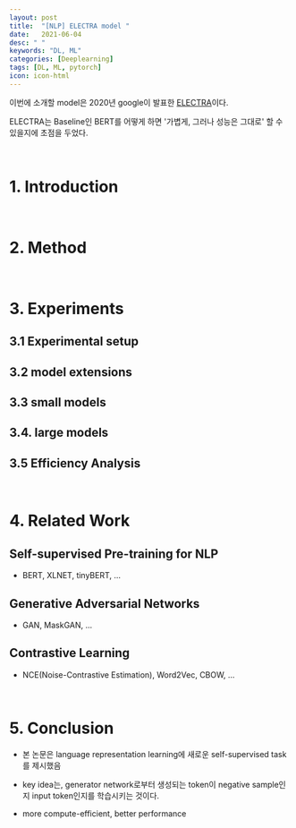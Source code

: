 ```yaml
---
layout: post
title:  "[NLP] ELECTRA model "
date:   2021-06-04
desc: " "
keywords: "DL, ML"
categories: [Deeplearning]
tags: [DL, ML, pytorch]
icon: icon-html
---
```


이번에 소개할 model은 2020년 google이 발표한 [ELECTRA](https://arxiv.org/abs/2003.10555)이다.

ELECTRA는 Baseline인 BERT를 어떻게 하면 '가볍게, 그러나 성능은 그대로' 할 수 있을지에 초점을 두었다.


<br>

# 1. Introduction


<br>

# 2. Method

<br>

# 3. Experiments

## 3.1 Experimental setup

## 3.2 model extensions

## 3.3 small models

## 3.4. large models

## 3.5 Efficiency Analysis



<br>

# 4. Related Work


## Self-supervised Pre-training for NLP

- BERT, XLNET, tinyBERT, ...

## Generative Adversarial Networks

- GAN, MaskGAN, ...

## Contrastive Learning

- NCE(Noise-Contrastive Estimation), Word2Vec, CBOW, ...

<br>

# 5. Conclusion

- 본 논문은 language representation learning에 새로운 self-supervised task 를 제시했음

- key idea는, generator network로부터 생성되는 token이 negative sample인지 input token인지를 학습시키는 것이다.

- more compute-efficient, better performance

<br>

<br>

